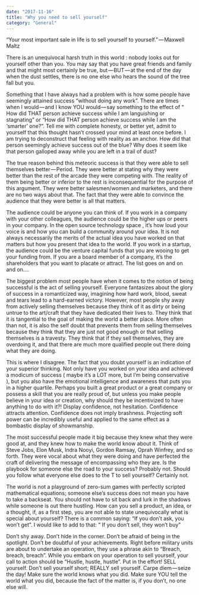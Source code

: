 ```yaml
---
date: "2017-11-16"
title: "Why you need to sell yourself"
category: "General"
---
```


“Your most important sale in life is to sell yourself to yourself.” — Maxwell Maltz

There is an unequivocal harsh truth in this world : nobody looks out for yourself other than you. You may say that you have great friends and family and that might most certainly be true, but — BUT — at the end of the day when the dust settles, there is no one else who hears the sound of the tree fall but you.

Something that I have always had a problem with is how some people have seemingly attained success “without doing any work”. There are times when I would — and I know YOU would — say something to the effect of “ How did THAT person achieve success while I am languishing or stagnating” or “How did THAT person achieve success while I am the ‘smarter’ one?”. Tell me with complete honesty, or better yet, admit to yourself that this thought hasn’t crossed your mind at least once before. I am trying to deconstruct that feeling with reality as an anchor. How did that person seemingly achieve success out of the blue? Why does it seem like that person galloped away while you are left in a trail of dust?

The true reason behind this meteoric success is that they were able to sell themselves better — Period. They were better at stating why they were better than the rest of the arcade they were competing with. The reality of them being better or inferior to the rest is inconsequential for the purpose of this argument. They were better salesmen/women and marketers, and there are no two ways about that. The fact that they were able to convince the audience that they were better is all that matters.

The audience could be anyone you can think of. If you work in a company with your other colleagues, the audience could be the higher ups or peers in your company. In the open source technology space , it’s how loud your voice is and how you can build a community around your idea. It is not always necessarily the merits of the actual idea you have worked on that matters but how you present that idea to the world. If you work in a startup, the audience could be the venture capital funds that you are wooing to get your funding from. If you are a board member of a company, it’s the shareholders that you want to placate or attract. The list goes on and on and on….

The biggest problem most people have when it comes to the notion of being successful is the act of selling yourself. Everyone fantasizes about the glory of success in a romanticized way, imagining how hard work, blood, sweat and tears lead to a hard-earned victory. However, most people shy away from actively selling themselves because they think of it as dirty or being untrue to the art/craft that they have dedicated their lives to. They think that it is tangential to the goal of making the world a better place. More often than not, it is also the self doubt that prevents them from selling themselves because they think that they are just not good enough or that selling themselves is a travesty. They think that if they sell themselves, they are overdoing it, and that there are much more qualified people out there doing what they are doing.

This is where I disagree. The fact that you doubt yourself is an indication of your superior thinking. Not only have you worked on your idea and achieved a modicum of success ( maybe it’s a LOT more, but I’m being conservative ), but you also have the emotional intelligence and awareness that puts you in a higher quartile. Perhaps you built a great product or a great company or possess a skill that you are really proud of, but unless you make people believe in your idea or creation, why should they be incentivized to have anything to do with it?! Display confidence, not hesitation. Confidence attracts attention. Confidence does not imply brashness. Projecting soft power can be incredibly useful and applied to the same effect as a bombastic display of showmanship.

The most successful people made it big because they knew what they were good at, and they knew how to make the world know about it. Think of Steve Jobs, Elon Musk, Indra Nooyi, Gordon Ramsay, Oprah Winfrey, and so forth. They were vocal about what they were doing and have perfected the craft of delivering the message of encompassing who they are. Is the playbook for someone else the road to your success? Probably not. Should you follow what everyone else does to the T to sell yourself? Certainly not.

The world is not a playground of zero-sum games with perfectly scripted mathematical equations; someone else’s success does not mean you have to take a backseat. You should not have to sit back and lurk in the shadows while someone is out there hustling. How can you sell a product, an idea, or a thought, if, as a first step, you are not able to state unequivocally what is special about yourself? There is a common saying: “If you don’t ask, you won’t get”. I would like to add to that: “ If you don’t sell, they won’t buy”

Don’t shy away. Don’t hide in the corner. Don’t be afraid of being in the spotlight. Don’t be doubtful of your achievements. Right before military units are about to undertake an operation, they use a phrase akin to “Breach, breach, breach”. While you embark on your operation to sell yourself, your call to action should be “Hustle, hustle, hustle”. Put in the effort! SELL yourself. Don’t sell yourself short; REALLY sell yourself. Carpe diem — seize the day! Make sure the world knows what you did. Make sure YOU tell the world what you did, because the fact of the matter is, if you don’t, no one else will.